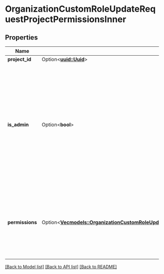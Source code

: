 # OrganizationCustomRoleUpdateRequestProjectPermissionsInner

## Properties

Name | Type | Description | Notes
------------ | ------------- | ------------- | -------------
**project_id** | Option<[**uuid::Uuid**](uuid::Uuid.md)> |  | [optional]
**is_admin** | Option<**bool**> | If `is_admin` is `true`, the user is: - automatically `MANAGER` for each environment type - allowed to manage project deployment rules - able to delete the project    Note that `permissions` can then be ignored for this project  | [optional][default to false]
**permissions** | Option<[**Vec<models::OrganizationCustomRoleUpdateRequestProjectPermissionsInnerPermissionsInner>**](OrganizationCustomRoleUpdateRequest_project_permissions_inner_permissions_inner.md)> | Mandatory if `is_admin` is `false`   Should contain an entry for every environment type: - `DEVELOPMENT` - `PREVIEW` - `STAGING` - `PRODUCTION`  | [optional]

[[Back to Model list]](../README.md#documentation-for-models) [[Back to API list]](../README.md#documentation-for-api-endpoints) [[Back to README]](../README.md)


